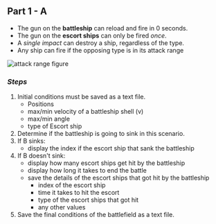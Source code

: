 ## Part 1 - A

* The gun on the **battleship** can reload and fire in 0 seconds.
* The gun on the **escort ships** can only be fired *once*.
* A *single impact* can destroy a ship, regardless of the type.
* Any ship can fire if the opposing type is in its attack range

![attack range figure](https://imgur.com/ipYkUbS.jpg)

### *Steps*
1. Initial conditions must be saved as a text file.
    * Positions
    * max/min velocity of a battleship shell (v)
    * max/min angle
    * type of Escort ship
2. Determine if the battleship is going to sink in this scenario.
3. If B sinks:
    * display the index if the escort ship that sank the battleship
4. If B doesn't sink:
    * display how many escort ships get hit by the battleship 
    * display how long it takes to end the battle
    * save the details of the escort ships that got hit by the battleship
        * index of the escort ship
        * time it takes to hit the escort
        * type of the escort ships that got hit
        * any other values
5. Save the final conditions of the battlefield as a text file.
